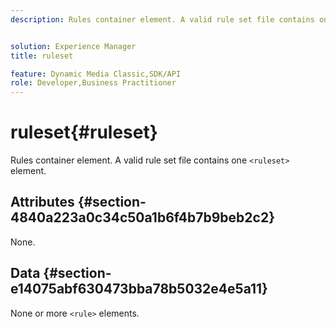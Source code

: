 ```yaml
---
description: Rules container element. A valid rule set file contains one <ruleset> element.


solution: Experience Manager
title: ruleset

feature: Dynamic Media Classic,SDK/API
role: Developer,Business Practitioner
---
```


# ruleset{#ruleset}

Rules container element. A valid rule set file contains one `<ruleset>` element.

## Attributes {#section-4840a223a0c34c50a1b6f4b7b9beb2c2}

None.

## Data {#section-e14075abf630473bba78b5032e4e5a11}

None or more `<rule>` elements. 
